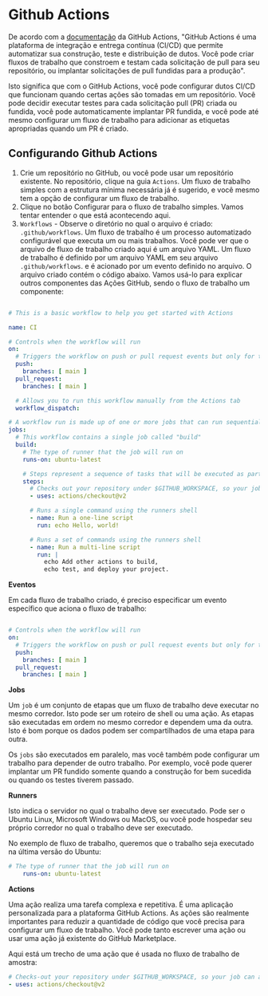 Github Actions
=======================================================

De acordo com a [documentação](https://docs.github.com/en/actions/learn-github-actions/understanding-github-actions) da GitHub Actions, "GitHub Actions é uma plataforma de integração e entrega contínua (CI/CD) que permite automatizar sua construção, teste e distribuição de dutos. Você pode criar fluxos de trabalho que constroem e testam cada solicitação de pull para seu repositório, ou implantar solicitações de pull fundidas para a produção".

Isto significa que com o GitHub Actions, você pode configurar dutos CI/CD que funcionam quando certas ações são tomadas em um repositório. Você pode decidir executar testes para cada solicitação pull (PR) criada ou fundida, você pode automaticamente implantar PR fundida, e você pode até mesmo configurar um fluxo de trabalho para adicionar as etiquetas apropriadas quando um PR é criado.

Configurando Github Actions
--------------------------------------------
1. Crie um repositório no GitHub, ou você pode usar um repositório existente. No repositório, clique na guia `Actions`.  Um fluxo de trabalho simples com a estrutura mínima necessária já é sugerido, e você mesmo tem a opção de configurar um fluxo de trabalho.
2. Clique no botão Configurar para o fluxo de trabalho simples. Vamos tentar entender o que está acontecendo aqui.
3. `Workflows` - Observe o diretório no qual o arquivo é criado: `.github/workflows`. Um fluxo de trabalho é um processo automatizado configurável que executa um ou mais trabalhos. Você pode ver que o arquivo de fluxo de trabalho criado aqui é um arquivo YAML. Um fluxo de trabalho é definido por um arquivo YAML em seu arquivo `.github/workflows`.
e é acionado por um evento definido no arquivo.
O arquivo criado contém o código abaixo. Vamos usá-lo para explicar outros componentes das Ações GitHub, sendo o fluxo de trabalho um componente:

```yaml

# This is a basic workflow to help you get started with Actions

name: CI

# Controls when the workflow will run
on:
  # Triggers the workflow on push or pull request events but only for the main branch
  push:
    branches: [ main ]
  pull_request:
    branches: [ main ]

  # Allows you to run this workflow manually from the Actions tab
  workflow_dispatch:

# A workflow run is made up of one or more jobs that can run sequentially or in parallel
jobs:
  # This workflow contains a single job called "build"
  build:
    # The type of runner that the job will run on
    runs-on: ubuntu-latest

    # Steps represent a sequence of tasks that will be executed as part of the job
    steps:
      # Checks out your repository under $GITHUB_WORKSPACE, so your job can access it
      - uses: actions/checkout@v2

      # Runs a single command using the runners shell
      - name: Run a one-line script
        run: echo Hello, world!

      # Runs a set of commands using the runners shell
      - name: Run a multi-line script
        run: |
          echo Add other actions to build,
          echo test, and deploy your project.

```

**Eventos**

Em cada fluxo de trabalho criado, é preciso especificar um evento específico que aciona o fluxo de trabalho:

```yaml

# Controls when the workflow will run
on:
  # Triggers the workflow on push or pull request events but only for the main branch
  push:
    branches: [ main ]
  pull_request:
    branches: [ main ]

```

**Jobs**

Um `job` é um conjunto de etapas que um fluxo de trabalho deve executar no mesmo corredor. Isto pode ser um roteiro de shell ou uma ação. As etapas são executadas em ordem no mesmo corredor e dependem uma da outra. Isto é bom porque os dados podem ser compartilhados de uma etapa para outra.

Os `jobs` são executados em paralelo, mas você também pode configurar um trabalho para depender de outro trabalho. Por exemplo, você pode querer implantar um PR fundido somente quando a construção for bem sucedida ou quando os testes tiverem passado.

**Runners**

Isto indica o servidor no qual o trabalho deve ser executado. Pode ser o Ubuntu Linux, Microsoft Windows ou MacOS, ou você pode hospedar seu próprio corredor no qual o trabalho deve ser executado.

No exemplo de fluxo de trabalho, queremos que o trabalho seja executado na última versão do Ubuntu:

```yaml
# The type of runner that the job will run on
    runs-on: ubuntu-latest
```

**Actions**

Uma ação realiza uma tarefa complexa e repetitiva. É uma aplicação personalizada para a plataforma GitHub Actions. As ações são realmente importantes para reduzir a quantidade de código que você precisa para configurar um fluxo de trabalho. Você pode tanto escrever uma ação ou usar uma ação já existente do GitHub Marketplace.

Aqui está um trecho de uma ação que é usada no fluxo de trabalho de amostra:

```yaml
# Checks-out your repository under $GITHUB_WORKSPACE, so your job can access it
- uses: actions/checkout@v2
```

